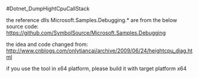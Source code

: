 #Dotnet_DumpHightCpuCallStack

the reference dlls Microsoft.Samples.Debugging.* are from the below source code:
https://github.com/SymbolSource/Microsoft.Samples.Debugging  

the idea and code changed from:
http://www.cnblogs.com/onlytiancai/archive/2009/06/24/heightcpu_diag.html

if you use the tool in x64 platform, please build it with target platform x64
